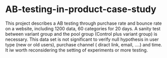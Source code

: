 # AB-testing-in-product-case-study

This project describes a AB testing through purchase rate and bounce rate on a website, including 1200 data, 60 categories for 20 days. A sanity test between variant group and the pool group (Control plus variant group) is necessary. This data set is not significant to verify null hypothesis in user type (new or old users), purchase channel ( diract link, email, ....) and time. It iw worth reconsidering the setting of experiments or more testing.
